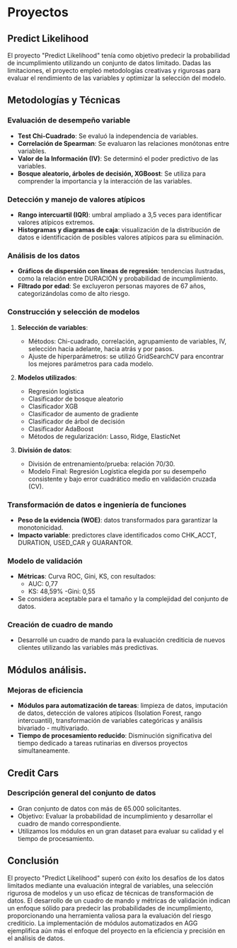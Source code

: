 # Proyectos

## Predict Likelihood

El proyecto "Predict Likelihood" tenía como objetivo predecir la probabilidad de incumplimiento utilizando un conjunto de datos limitado. Dadas las limitaciones, el proyecto empleó metodologías creativas y rigurosas para evaluar el rendimiento de las variables y optimizar la selección del modelo.

## Metodologías y Técnicas

### Evaluación de desempeño variable
- **Test Chi-Cuadrado**: Se evaluó la independencia de variables.
- **Correlación de Spearman**: Se evaluaron las relaciones monótonas entre variables.
- **Valor de la Información (IV)**: Se determinó el poder predictivo de las variables.
- **Bosque aleatorio, árboles de decisión, XGBoost**: Se utiliza para comprender la importancia y la interacción de las variables.

### Detección y manejo de valores atípicos
- **Rango intercuartil (IQR)**: umbral ampliado a 3,5 veces para identificar valores atípicos extremos.
- **Histogramas y diagramas de caja**: visualización de la distribución de datos e identificación de posibles valores atípicos para su eliminación.

### Análisis de los datos
- **Gráficos de dispersión con líneas de regresión**: tendencias ilustradas, como la relación entre DURACIÓN y probabilidad de incumplimiento.
- **Filtrado por edad**: Se excluyeron personas mayores de 67 años, categorizándolas como de alto riesgo.

### Construcción y selección de modelos
1. **Selección de variables**:
    - Métodos: Chi-cuadrado, correlación, agrupamiento de variables, IV, selección hacia adelante, hacia atrás y por pasos.
    - Ajuste de hiperparámetros: se utilizó GridSearchCV para encontrar los mejores parámetros para cada modelo.

2. **Modelos utilizados**:
    - Regresión logística
    - Clasificador de bosque aleatorio
    - Clasificador XGB
    - Clasificador de aumento de gradiente
    - Clasificador de árbol de decisión
    - Clasificador AdaBoost
    - Métodos de regularización: Lasso, Ridge, ElasticNet

3. **División de datos**:
    - División de entrenamiento/prueba: relación 70/30.
    - Modelo Final: Regresión Logística elegida por su desempeño consistente y bajo error cuadrático medio en validación cruzada (CV).

### Transformación de datos e ingeniería de funciones
- **Peso de la evidencia (WOE)**: datos transformados para garantizar la monotonicidad.
- **Impacto variable**: predictores clave identificados como CHK_ACCT, DURATION, USED_CAR y GUARANTOR.

### Modelo de validación
- **Métricas**: Curva ROC, Gini, KS, con resultados:
   - AUC: 0,77
   - KS: 48,59%
   -Gini: 0,55
- Se considera aceptable para el tamaño y la complejidad del conjunto de datos.

### Creación de cuadro de mando
- Desarrollé un cuadro de mando para la evaluación crediticia de nuevos clientes utilizando las variables más predictivas.

## Módulos análisis.

### Mejoras de eficiencia
- **Módulos para automatización de tareas**: limpieza de datos, imputación de datos, detección de valores atípicos (Isolation Forest, rango intercuantil), transformación de variables categóricas y análisis bivariado - multivariado.
- **Tiempo de procesamiento reducido**: Disminución significativa del tiempo dedicado a tareas rutinarias en diversos proyectos simultaneamente.

## Credit Cars

### Descripción general del conjunto de datos
- Gran conjunto de datos con más de 65.000 solicitantes.
- Objetivo: Evaluar la probabilidad de incumplimiento y desarrollar el cuadro de mando correspondiente.
- Utilizamos los módulos en un gran dataset para evaluar su calidad y el tiempo de procesamiento.

## Conclusión
El proyecto "Predict Likelihood" superó con éxito los desafíos de los datos limitados mediante una evaluación integral de variables, una selección rigurosa de modelos y un uso eficaz de técnicas de transformación de datos. El desarrollo de un cuadro de mando y métricas de validación indican un enfoque sólido para predecir las probabilidades de incumplimiento, proporcionando una herramienta valiosa para la evaluación del riesgo crediticio. La implementación de módulos automatizados en AGG ejemplifica aún más el enfoque del proyecto en la eficiencia y precisión en el análisis de datos.
